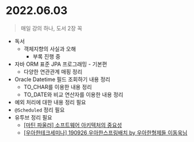 # 2022.06.03
> 매일 강의 하나, 도서 2장 꼭

- 독서
	- 객체지향의 사실과 오해
		- 부록 진행 중
- 자바 ORM 표준 JPA 프로그래밍 - 기본편
	- 다양한 연관관계 매핑 정리
- Oracle Datetime 필드 조회하기 내용 정리
	- TO_CHAR를 이용한 내용 정리
	- TO_DATE와 비교 연산자를 이용한 내용 정리
- 예외 처리에 대한 내용 정리 필요
- `@Scheduled` 정리 필요
- 유투브 정리 필요
	- [[마틴 파울러] 소프트웨어 아키텍처의 중요성](https://www.youtube.com/watch?v=4E1BHTvhB7Y&t=66s)
	- [[우아한테크세미나] 190926 우아한스프링배치 by 우아한형제들 이동욱님](https://www.youtube.com/watch?v=_nkJkWVH-mo)
